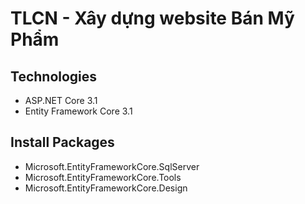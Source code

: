 # TLCN - Xây dựng website Bán Mỹ Phẩm
## Technologies
- ASP.NET Core 3.1
- Entity Framework Core 3.1
## Install Packages
- Microsoft.EntityFrameworkCore.SqlServer
- Microsoft.EntityFrameworkCore.Tools
- Microsoft.EntityFrameworkCore.Design
